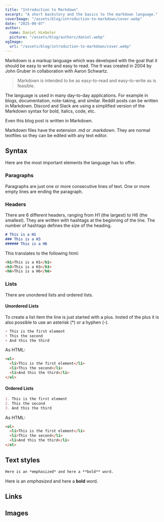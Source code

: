 ```yaml
---
title: "Introduction to Markdown"
excerpt: "A short backstory and the basics to the markdown language."
coverImage: "/assets/blog/introduction-to-markdown/cover.webp"
date: "2025-09-07"
author:
  name: Daniel Hiebeler
  picture: "/assets/blog/authors/daniel.webp"
ogImage:
  url: "/assets/blog/introduction-to-markdown/cover.webp"
---
```


Markdown is a markup language which was developed with the goal that it should be easy to write and easy to read. The 
It was created in 2004 by John Gruber in collaboration with Aaron Schwartz.

> Markdown is intended to be as easy-to-read and easy-to-write as is feasible.

The language is used in many day-to-day applications. For example in blogs, documentation, note-taking, and similar. Reddit posts can be written in Markdown. Discord and Slack are using a simplified version of the Markdown syntax for bold, italics, code, etc.


Even this blog post is written in Markdown.

Markdown files have the extension .md or .markdown. They are normal textfiles so they can be edited with any text editor.


## Syntax

Here are the most important elements the language has to offer.

### Paragraphs

Paragraphs are just one or more consecutive lines of text. One or more empty lines are ending the paragraph.

### Headers

There are 6 different headers, ranging from H1 (the largest) to H6 (the smallest). They are written with hashtags at the beginning of the line. The number of hashtags defines the size of the heading.

```markdown
# This is a H1
### This is a H3
###### This is a H6
```

This translates to the following html:

```html
<h1>This is a H1</h1>
<h3>This is a H3</h3>
<h6>This is a H6</h6>
```

### Lists

There are unordered lists and ordered lists.

#### Unordered Lists

To create a list item the line is just started with a plus. Insted of the plus it is also possible to use an asterisk (*) or a hyphen (-).

```markdown
+ This is the first element
+ This the second
+ And this the third
```

As HTML:

```markdown
<ul>
  <li>This is the first element</li>
  <li>This the second</li>
  <li>And this the third</li>
</ul>
```

#### Ordered Lists

```markdown
1. This is the first element
2. This the second
3. And this the third
```

As HTML:

```markdown
<ol>
  <li>This is the first element</li>
  <li>This the second</li>
  <li>And this the third</li>
</ol>
```

## Text styles

```markdown
Here is an *emphasized* and here a **bold** word.
```

Here is an *emphasized* and here a **bold** word.

## Links

## Images

